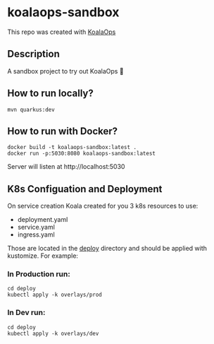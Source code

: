 # koalaops-sandbox

This repo was created with [KoalaOps](https://app.koalaops.com/)

## Description

A sandbox project to try out KoalaOps 🐨

## How to run locally?

```
mvn quarkus:dev
```

## How to run with Docker?

```
docker build -t koalaops-sandbox:latest .
docker run -p:5030:8080 koalaops-sandbox:latest
```

Server will listen at http://localhost:5030

## K8s Configuation and Deployment

On service creation Koala created for you 3 k8s resources to use:

- deployment.yaml
- service.yaml
- ingress.yaml

Those are located in the [deploy](deploy) directory and should be applied with kustomize. For example:

### In Production run: 

```
cd deploy
kubectl apply -k overlays/prod
```

### In Dev run: 

```
cd deploy
kubectl apply -k overlays/dev
```


